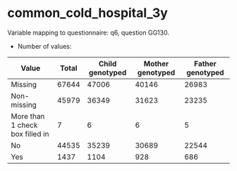 # common_cold_hospital_3y
Variable mapping to questionnaire: q6, question GG130.
- Number of values:

| Value | Total | Child genotyped | Mother genotyped | Father genotyped |
| ----- | ----- | --------------- | ---------------- | ---------------- |
| Missing | 67644 | 47006 | 40146 | 26983 |
| Non-missing | 45979 | 36349 | 31623 | 23235 |
| More than 1 check box filled in | 7 | 6 | 6 |5 |
| No | 44535 | 35239 | 30689 |22544 |
| Yes | 1437 | 1104 | 928 |686 |



